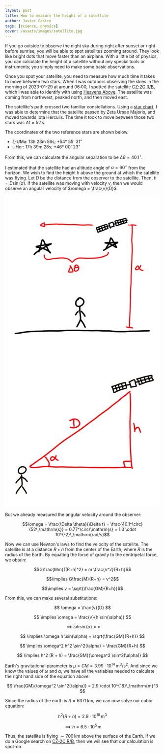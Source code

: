 ```yaml
---
layout: post
title: How to measure the height of a satellite
author: Javier Castro
tags: [science, physics]
cover: /assets/images/satellite.jpg
---
```


If you go outside to observe the night sky during right after sunset or right
before sunrise, you will
be able to spot satellites zooming around.
They look like bright dots that move faster than an
airplane. With a little bit of physics, you can calculate the height of a
satellite without any special tools or instruments;
you simply need to make some basic observations.

Once you spot your satellite, you need to measure how much time it takes to move
between two stars. When I was outdoors observing the skies in the morning of 2023-01-29 at around 06:00,
I spotted the satellite
[<span style="white-space: nowrap">CZ-2C R/B</span>](https://www.heavens-above.com/orbit.aspx?satid=36089),
which I was able to identify with using
[Heavens Above](https://heavens-above.com). The satellite was coming from
northwest, peaked north, and then moved east.

The satellite's path crossed two familiar constellations.
Using a [star chart](https://www.planetarium.sfasu.edu/SFAStarCharts/SFAStarChartsPro.pdf),
I was able to determine that the satellite passed by Zeta
Ursae Majoris, and moved towards Iota Herculis. The time it took to move between those
two stars was $\Delta t = 52\,\mathrm{s}$.


The coordinates of the two reference stars are shown below.
* ζ-UMa: 13h 23m 56s; +54° 55' 31"
* ι-Her: 17h 39m 28s; +46° 00' 23"


From this, we can calculate the angular separation to be
$\Delta\theta = 40.1^\circ$.


I estimated that the satellite had an altitude
angle of $\alpha = 60^\circ$ from the
horizon. We
wish to find the height $h$ above the ground at which the satellite was flying.
Let $D$ be the distance from the observer to the satellite. Then,
$h = D \sin(\alpha)$.
If the satellite was moving with velocity $v$, then we would observe an angular
velocity of $\omega = \frac{v}{D}$.

<img src="/assets/images/satellite-height-angles.svg" alt="Satellite Height - Angles" class="centered-img">

<img src="/assets/images/satellite-height-triangle.svg" alt="Satellite Height - Triangle" class="centered-img">

But we already measured the angular velocity around the observer:

$$\omega = \frac{\Delta \theta}{\Delta t} = \frac{40.1^\circ}{52\,\mathrm{s}} = 0.77^\circ/\mathrm{s} = 1.3 \cdot 10^{-2}\,\mathrm{rad/s}$$


Now we can use Newton's laws to find the velocity of the satellite. The
satellite is at a distance $R+h$ from the center of the Earth, where $R$ is the
radius of the Earth. By equating the force of gravity to the centripetal force,
we obtain:

$$G\frac{Mm}{(R+h)^2} = m \frac{v^2}{R+h}$$

$$\implies G\frac{M}{R+h} = v^2$$

$$\implies v = \sqrt{\frac{GM}{R+h}}$$


From this, we can make several substitutions:

$$ \omega = \frac{v}{D} $$

$$ \implies \omega = \frac{v}{h \sin(\alpha)} $$

$$ \implies \omega h \sin(\alpha) = v $$

$$ \implies \omega h \sin(\alpha) = \sqrt{\frac{GM}{R+h}} $$

$$ \implies \omega^2 h^2 \sin^2(\alpha) = \frac{GM}{R+h} $$

$$ \implies h^2 (R + h) = \frac{GM}{\omega^2 \sin^2(\alpha)} $$


Earth's gravitational parameter is $\mu = GM = 3.99 \cdot 10^{14}\,\mathrm{m}^3/\mathrm{s}^2$.
And since we know the values of $\omega$ and $\alpha$,
we have
all the variables needed to calculate the right hand side of the equation
above:

$$ \frac{GM}{\omega^2 \sin^2(\alpha)} = 2.9 \cdot 10^{18}\,\mathrm{m}^3 $$

Since the radius of the earth is
$R = 6371\,\mathrm{km}$, we can now solve our cubic equation:

$$ h^2 (R + h) = 2.9 \cdot 10^{18}\,\mathrm{m}^3 $$

$$ \implies h = 6.5 \cdot 10^5\,\mathrm{m} $$


Thus, the satellite is flying $\sim 700\,\mathrm{km}$ above the surface of the Earth. If we do a
Google search on [<span style="white-space: nowrap">CZ-2C R/B</span>](https://www.heavens-above.com/orbit.aspx?satid=36089),
then we will see that our calculation is spot-on.
